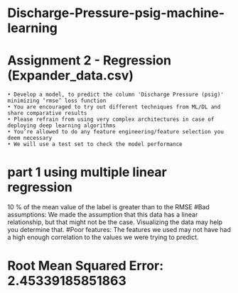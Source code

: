 # Discharge-Pressure-psig-machine-learning
# Assignment 2 - Regression (Expander_data.csv)

    • Develop a model, to predict the column 'Discharge Pressure (psig)' minimizing ‘rmse’ loss function
    • You are encouraged to try out different techniques from ML/DL and share comparative results
    • Please refrain from using very complex architectures in case of deploying deep learning algorithms
    • You’re allowed to do any feature engineering/feature selection you deem necessary
    • We will use a test set to check the model performance
# part 1 using multiple linear regression
10 % of the mean value of the label is greater than to the RMSE
#Bad assumptions: We made the assumption that this data has a linear relationship, but that might not be the case. Visualizing the data may help you determine that.
#Poor features: The features we used may not have had a high enough correlation to the values we were trying to predict.

# Root Mean Squared Error: 2.45339185851863

